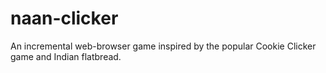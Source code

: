 # naan-clicker

An incremental web-browser game inspired by the popular Cookie Clicker game and Indian flatbread.

